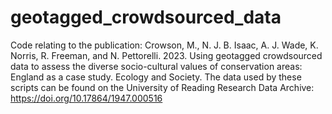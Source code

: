 # geotagged_crowdsourced_data
Code relating to the publication: Crowson, M., N. J. B. Isaac, A. J. Wade, K. Norris, R. Freeman, and N. Pettorelli. 2023. Using geotagged crowdsourced data to assess the diverse socio-cultural values of conservation areas: England as a case study. Ecology and Society.
The data used by these scripts can be found on the University of Reading Research Data Archive: https://doi.org/10.17864/1947.000516
